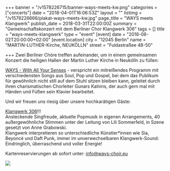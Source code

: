 +++
banner = "/v1578226715/banner-ways-meets-kw.png"
categories = ["concerts"]
date = "2018-04-01T16:06:53Z"
layout = ""
listimg = "/v1578226666/plakat-ways-meets-kw.jpg"
page_title = "WAYS meets Klangwerk"
publish_date = 2018-03-31T22:00:00Z
summary = "Gemeinschaftskonzert mit dem Berliner Chor Klangwerk 306"
tags = []
title = "ways-meets-klangwerk"
type = "event"
[event]
date = "2018-06-02T20:00:00+02:00"
[event.location]
city = "12045 Berlin"
name = "MARTIN-LUTHER-Kirche, NEUKÖLLN"
street = "Fuldastraßee 48-50"

+++
Zwei Berliner Chöre treffen aufeinander, um in einem gemeinsamen Konzert die heiligen Hallen der Martin Luther Kirche in Neukölln zu füllen:

[WAYS - With All Your Senses](http://www.ways-choir.eu "WAYS - With All Your Senses") - verspricht ein mitreißendes Programm mit verschiedensten Songs aus Soul, Pop und Gospel, bei dem das Publikum für gewöhnlich nicht still auf dem Stuhl sitzen bleiben kann, geleitet durch ihren charismatischen Chorleiter Gunars Kalnins, der auch gern mal mit Händen und Füßen sein Klavier bearbeitet.

Und wir freuen uns riesig über unsere hochkarätigen Gäste:

[Klangwerk 306](https://klangwerk306.de "Klangwerk 306")!!!  
Ansteckende Singfreude, aktuelle Popmusik in eigenen Arrangements, 40 außergewöhnliche Stimmen unter der Leitung von Lili Sommerfeld, in Szene gesetzt von Anne Grabowski.  
Klangwerk interpretieren so unterschiedliche Künstler*innen wie Sia, Beyoncé und Daft Punk, immer im unverwechselbaren Klangwerk-Sound: Eindringlich, überraschend und voller Energie!

Kartenreservierungen ab sofort unter: info@ways-choir.eu

![](https://res.cloudinary.com/ways-choir/image/upload/v1583094010/30AE176F-6E47-44DE-A3F1-98D629BABAF9_dskv9l.jpg)